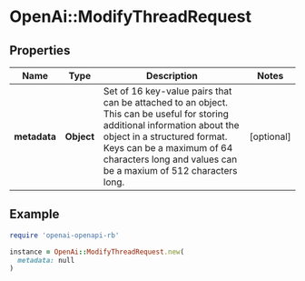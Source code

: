 # OpenAi::ModifyThreadRequest

## Properties

| Name | Type | Description | Notes |
| ---- | ---- | ----------- | ----- |
| **metadata** | **Object** | Set of 16 key-value pairs that can be attached to an object. This can be useful for storing additional information about the object in a structured format. Keys can be a maximum of 64 characters long and values can be a maxium of 512 characters long.  | [optional] |

## Example

```ruby
require 'openai-openapi-rb'

instance = OpenAi::ModifyThreadRequest.new(
  metadata: null
)
```

